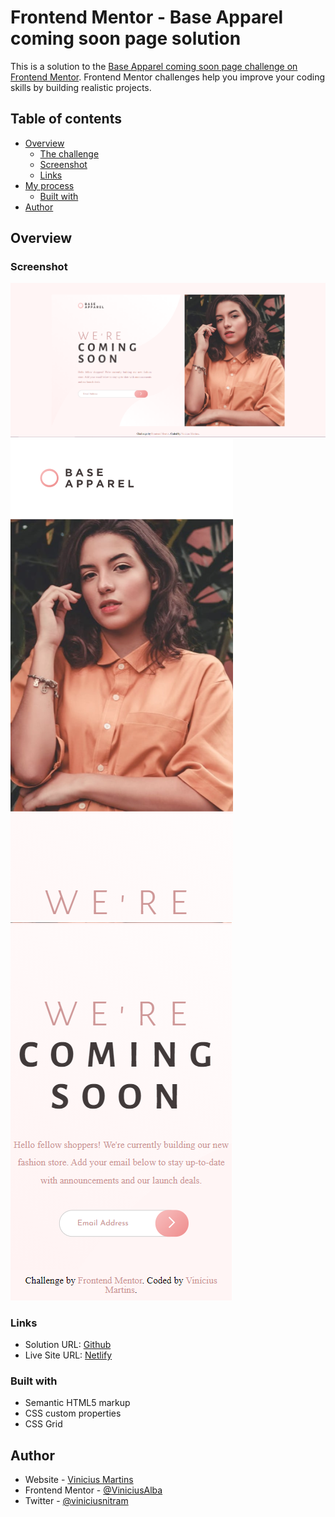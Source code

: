 # Frontend Mentor - Base Apparel coming soon page solution

This is a solution to the [Base Apparel coming soon page challenge on Frontend Mentor](https://www.frontendmentor.io/challenges/base-apparel-coming-soon-page-5d46b47f8db8a7063f9331a0). Frontend Mentor challenges help you improve your coding skills by building realistic projects. 

## Table of contents

- [Overview](#overview)
  - [The challenge](#the-challenge)
  - [Screenshot](#screenshot)
  - [Links](#links)
- [My process](#my-process)
  - [Built with](#built-with)
- [Author](#author)

## Overview

### Screenshot

![Desktop](screenshots/desktop-screenshot.png)
![Mobile 1](screenshots/mobile-screenshot1.png)
![Mobile 2](screenshots/mobile-screenshot2.png)

### Links

- Solution URL: [Github](https://www.github.com/ViniciusAlba/Base-Apperal-coming-soon-page)
- Live Site URL: [Netlify](https://www.baseapparelcomingsoonpagevnmartins.netlify.app/)

### Built with

- Semantic HTML5 markup
- CSS custom properties
- CSS Grid

## Author

- Website - [Vinicius Martins](https://www.github.com/ViniciusAlba)
- Frontend Mentor - [@ViniciusAlba](https://www.frontendmentor.io/profile/ViniciusAlba)
- Twitter - [@viniciusnitram](https://www.twitter.com/viniciusnitram)